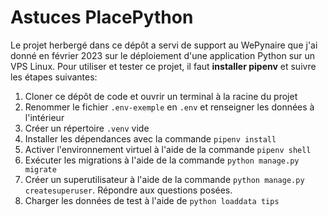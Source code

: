 # Astuces PlacePython

Le projet herbergé dans ce dépôt a servi de support au WePynaire que j'ai donné en février 2023 sur le déploiement d'une application Python sur un VPS Linux. Pour utiliser et tester ce projet, il faut **installer pipenv** et suivre les étapes suivantes:

1. Cloner ce dépôt de code et ouvrir un terminal à la racine du projet
2. Renommer le fichier `.env-exemple` en `.env` et renseigner les données à l'intérieur
3. Créer un répertoire `.venv` vide
4. Installer les dépendances avec la commande `pipenv install`
5. Activer l'environnement virtuel à l'aide de la commande `pipenv shell`
6. Exécuter les migrations à l'aide de la commande `python manage.py migrate`
7. Créer un superutilisateur à l'aide de la commande `python manage.py createsuperuser`. Répondre aux questions posées.
8. Charger les données de test à l'aide de `python loaddata tips`

